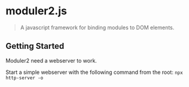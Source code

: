 moduler2.js
==========

> A javascript framework for binding modules to DOM elements.

## Getting Started
Moduler2 need a webserver to work.

Start a simple webserver with the following command from the root:
`npx http-server -o`